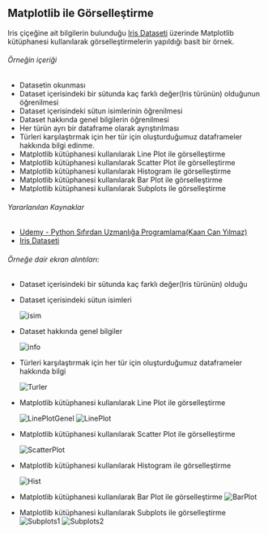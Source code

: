 ## Matplotlib ile Görselleştirme 


Iris çiçeğine ait bilgilerin bulunduğu [Iris Dataseti](https://www.kaggle.com/kamrankausar/iris-data)  üzerinde Matplotlib kütüphanesi kullanılarak görselleştirmelerin yapıldığı basit bir örnek.


###### Örneğin içeriği

* Datasetin okunması 
* Dataset içerisindeki bir sütunda kaç farklı değer(Iris türünün) olduğunun öğrenilmesi
* Dataset içerisindeki sütun isimlerinin öğrenilmesi
* Dataset hakkında genel bilgilerin öğrenilmesi
* Her türün ayrı bir dataframe olarak ayrıştırılması
* Türleri karşılaştırmak için her tür için oluşturduğumuz dataframeler hakkında bilgi edinme.
* Matplotlib kütüphanesi kullanılarak Line Plot ile  görselleştirme 
* Matplotlib kütüphanesi kullanılarak Scatter Plot ile  görselleştirme
* Matplotlib kütüphanesi kullanılarak Histogram ile  görselleştirme
* Matplotlib kütüphanesi kullanılarak Bar Plot ile  görselleştirme
* Matplotlib kütüphanesi kullanılarak Subplots ile  görselleştirme

###### Yararlanılan Kaynaklar 
* [Udemy - Python Sıfırdan Uzmanlığa Programlama(Kaan Can Yılmaz)](https://www.udemy.com/python-sfrdan-uzmanlga-programlama-1/learn/v4/overview)
* [Iris Dataseti](https://www.kaggle.com/kamrankausar/iris-data) 

###### Örneğe dair ekran alıntıları:
* Dataset içerisindeki bir sütunda kaç farklı değer(Iris türünün) olduğu
* Dataset içerisindeki sütun isimleri

    ![isim](https://github.com/FatmaKaya/VisualizationMatplotlib/blob/master/EkranAlintilari/SutunIsim.PNG)
* Dataset hakkında genel bilgiler

    ![info](https://github.com/FatmaKaya/VisualizationMatplotlib/blob/master/EkranAlintilari/%C4%B0nfo.PNG)
* Türleri karşılaştırmak için her tür için oluşturduğumuz dataframeler hakkında bilgi

    ![Turler](https://github.com/FatmaKaya/VisualizationMatplotlib/blob/master/EkranAlintilari/Turler.PNG)
* Matplotlib kütüphanesi kullanılarak Line Plot ile  görselleştirme 

    ![LinePlotGenel](https://github.com/FatmaKaya/VisualizationMatplotlib/blob/master/EkranAlintilari/LinePlotGenel.PNG)
    ![LinePlot](https://github.com/FatmaKaya/VisualizationMatplotlib/blob/master/EkranAlintilari/LinePlot.PNG)
* Matplotlib kütüphanesi kullanılarak Scatter Plot ile  görselleştirme

    ![ScatterPlot](https://github.com/FatmaKaya/VisualizationMatplotlib/blob/master/EkranAlintilari/ScatterPlot.PNG)
* Matplotlib kütüphanesi kullanılarak Histogram ile  görselleştirme
    
    ![Hist](https://github.com/FatmaKaya/VisualizationMatplotlib/blob/master/EkranAlintilari/Hist.PNG)
* Matplotlib kütüphanesi kullanılarak Bar Plot ile  görselleştirme
    ![BarPlot](https://github.com/FatmaKaya/VisualizationMatplotlib/blob/master/EkranAlintilari/BarPlot.PNG)
* Matplotlib kütüphanesi kullanılarak Subplots ile  görselleştirme
    ![Subplots1](https://github.com/FatmaKaya/VisualizationMatplotlib/blob/master/EkranAlintilari/Subplots1.PNG)
     ![Subplots2](https://github.com/FatmaKaya/VisualizationMatplotlib/blob/master/EkranAlintilari/Subplots2.PNG)
